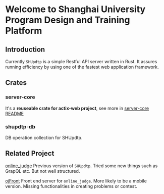 # Welcome to Shanghai University Program Design and Training Platform

## Introduction

Currently `SHUpdtp` is a simple Restful API server written in Rust.
It assures running efficiency by using one of the fastest web application framework.

## Crates

### server-core

It's a **reuseable crate for actix-web project**, see more in [server-core README](crates/server-core/README.md)

### shupdtp-db

DB operation collection for SHUpdtp.

## Related Project

[online_judge](https://github.com/slhmy/online_judge)
Previous version of `SHUpdtp`. Tried some new things such as GrapQL etc.
But not well structured.

[ojFront](https://github.com/slhmy/ojFront)
Front end server for `online_judge`. More likely to be a mobile version.
Missing functionalities in creating problems or contest.
